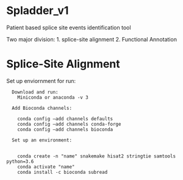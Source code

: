 # Spladder_v1
Patient based splice site events identification tool 

Two major division: 1. splice-site alignment 2. Functional Annotation


# Splice-Site Alignment 

Set up enviornment for run:

      Download and run:
        Miniconda or anaconda -v 3
      
      Add Bioconda channels:

        conda config —add channels defaults
        conda config —add channels conda-forge
        conda config —add channels bioconda
    
      Set up an environment:
        
        
        conda create -n "name" snakemake hisat2 stringtie samtools python=3.6 
        conda activate "name"
        conda install -c bioconda subread


